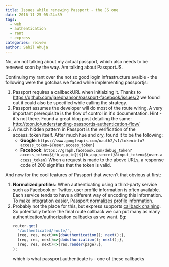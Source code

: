 ```yaml
---
title: Issues while renewing Passport - the JS one
date: 2016-11-25 05:24:39
tags:
  - web
  - authentication
  - rant
  - express
categories: reivew
author: Sahil Ahuja
---
```


No, am not talking about my actual passport, which also needs to be renewed soon by the way. Am talking about PassportJS.

<!-- more -->

Continuing my rant over the not so good login infrastructure avaible - the following were the gotchas we faced while implementing passportjs:

1. Passport requires a callbackURL when initialzing it. Thanks to https://github.com/jaredhanson/passport-facebook/issues/2 we found out it could also be specified while calling the strategy.
1. Passport assumes the developer will do most of the route wiring. A very important prerequisite is the flow of control in it's documentation. Hint - it's not there. Found a great blog post detailing the same: http://toon.io/understanding-passportjs-authentication-flow/
1. A much hidden pattern in Passport is the verification of the access_token itself. After much hue and cry, found it to be the following:
   * **Google**: `https://www.googleapis.com/oauth2/v1/tokeninfo?access_token=${user.access_token}`
   * **Facebook**: `https://graph.facebook.com/debug_token?access_token=${fb_app_id}|${fb_app_secret}&input_token=${user.access_token}`
   When a request is made to the above URLs, a response code of 200 signifies that the token is valid. 

And now for the cool features of Passport that weren't that obvious at first:
1. **Normalized profiles**: When authenticating using a third-party service such as Facebook or Twitter, user profile information is often available. Each service tends to have a different way of encoding this information. To make integration easier, Passport [normalizes profile information](http://passportjs.org/docs/profile).
1. Probably not the place for this, but express supports [callback chaining](http://expressjs.com/en/api.html#router.METHOD). So potentially before the final route callback we can put many as many authentication/authorization callbacks as we want.  Eg: 
   ```javascript
   router.get(
     '/authenticated/route/', 
     (req, res, next)=>{doAuthentication(); next();},
     (req, res, next)=>{doAuthorization(); next();},
     (req, res, next)=>{res.render(page);},
   );
   ```
   which is what passport.authenticate is - one of these callbacks
